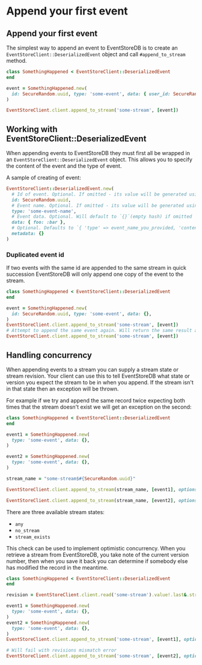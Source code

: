 # Append your first event

## Append your first event

The simplest way to append an event to EventStoreDB is to create an `EventStoreClient::DeserializedEvent` object and call `#append_to_stream` method.

```ruby
class SomethingHappened < EventStoreClient::DeserializedEvent
end

event = SomethingHappened.new(
  id: SecureRandom.uuid, type: 'some-event', data: { user_id: SecureRandom.uuid, title: "Something happened" }
)

EventStoreClient.client.append_to_stream('some-stream', [event])
```

## Working with EventStoreClient::DeserializedEvent

When appending events to EventStoreDB they must first all be wrapped in an `EventStoreClient::DeserializedEvent` object. This allows you to specify the content of the event and the type of event.

A sample of creating of event:

```ruby
EventStoreClient::DeserializedEvent.new(
  # Id of event. Optional. If omitted - its value will be generated using `SecureRandom.uuid`
  id: SecureRandom.uuid,
  # Event name. Optional. If omitted - its value will be generated using `self.class.to_s`
  type: 'some-event-name', 
  # Event data. Optional. Will default to `{}`(empty hash) if omitted
  data: { foo: :bar },
  # Optional. Defaults to `{ 'type' => event_name_you_provided, 'content-type' => 'application/json' }`
  metadata: {}
)
```

### Duplicated event id

If two events with the same id are appended to the same stream in quick succession EventStoreDB will only append one copy of the event to the stream.

```ruby
class SomethingHappened < EventStoreClient::DeserializedEvent
end

event = SomethingHappened.new(
  id: SecureRandom.uuid, type: 'some-event', data: {},
)
EventStoreClient.client.append_to_stream('some-stream', [event])
# Attempt to append the same event again. Will return the same result as for previous call
EventStoreClient.client.append_to_stream('some-stream', [event])
```


##  Handling concurrency

When appending events to a stream you can supply a stream state or stream revision. Your client can use this to tell EventStoreDB what state or version you expect the stream to be in when you append. If the stream isn't in that state then an exception will be thrown.

For example if we try and append the same record twice expecting both times that the stream doesn't exist we will get an exception on the second:

```ruby
class SomethingHappened < EventStoreClient::DeserializedEvent
end

event1 = SomethingHappened.new(
  type: 'some-event', data: {},
)

event2 = SomethingHappened.new(
  type: 'some-event', data: {},
)

stream_name = "some-stream$#{SecureRandom.uuid}"

EventStoreClient.client.append_to_stream(stream_name, [event1], options: { expected_revision: 'no_stream' })

EventStoreClient.client.append_to_stream(stream_name, [event2], options: { expected_revision: 'no_stream' })
```

There are three available stream states:

- `any`
- `no_stream`
- `stream_exists`

This check can be used to implement optimistic concurrency. When you retrieve a stream from EventStoreDB, you take note of the current version number, then when you save it back you can determine if somebody else has modified the record in the meantime.

```ruby
class SomethingHappened < EventStoreClient::DeserializedEvent
end

revision = EventStoreClient.client.read('some-stream').value!.last&.stream_revision || 0

event1 = SomethingHappened.new(
  type: 'some-event', data: {},
)
event2 = SomethingHappened.new(
  type: 'some-event', data: {},
)
EventStoreClient.client.append_to_stream('some-stream', [event1], options: { expected_revision: revision })

# Will fail with revisions mismatch error
EventStoreClient.client.append_to_stream('some-stream', [event2], options: { expected_revision: revision })
```
